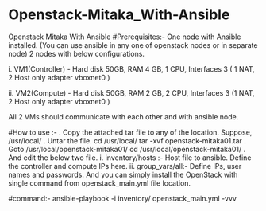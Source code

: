 # Openstack-Mitaka_With-Ansible
Openstack Mitaka With Ansible
#Prerequisites:-
One node with Ansible installed. (You can use ansible in any one of openstack nodes or in separate node)
2 nodes with below configurations.

i. VM1(Controller) - Hard disk 50GB, RAM 4 GB, 1 CPU, Interfaces 3 ( 1 NAT, 2 Host only adapter vboxnet0 )

ii. VM2(Compute) - Hard disk 50GB, RAM 2 GB, 2 CPU, Interfaces 3 (1 NAT, 2 Host only adapter vboxnet0 )

All 2 VMs should communicate with each other and with ansible node.

#How to use :-
. Copy the attached tar file to any of the location. Suppose, /usr/local/
. Untar the file.
   cd /usr/local/
   tar -xvf openstack-mitaka01.tar
. Goto /usr/local/openstack-mitaka01/
   cd /usr/local/openstack-mitaka01/
. And edit the below two file.
i. inventory/hosts :- Host file to ansible. Define the controller and compute IPs here.
ii. group_vars/all:- Define IPs, user names and passwords. 
And you can simply install the OpenStack with single command from openstack_main.yml file location.

#command:-
ansible-playbook -i inventory/ openstack_main.yml -vvv
